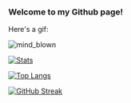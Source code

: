 ### Welcome to my Github page!

Here's a gif:

![mind_blown](https://media.giphy.com/media/vFKqnCdLPNOKc/giphy.gif)

[![Stats](https://github-readme-stats.vercel.app/api?username=bterone&show_icons=true&theme=tokyonight&count_private=true&hide=issues&hide_border=true)](https://github.com/anuraghazra/github-readme-stats)

[![Top Langs](https://github-readme-stats.vercel.app/api/top-langs/?username=bterone&theme=tokyonight&layout=compact&hide_border=true)](https://github.com/anuraghazra/github-readme-stats)

[![GitHub Streak](https://github-readme-streak-stats.herokuapp.com/?user=bterone&theme=tokyonight&hide_border=true)](https://git.io/streak-stats)

<!--
**bterone/bterone** is a ✨ _special_ ✨ repository because its `README.md` (this file) appears on your GitHub profile.

Here are some ideas to get you started:

- 🔭 I’m currently working on ...
- 🌱 I’m currently learning ...
- 👯 I’m looking to collaborate on ...
- 🤔 I’m looking for help with ...
- 💬 Ask me about ...
- 📫 How to reach me: ...
- 😄 Pronouns: ...
- ⚡ Fun fact: ...
-->
